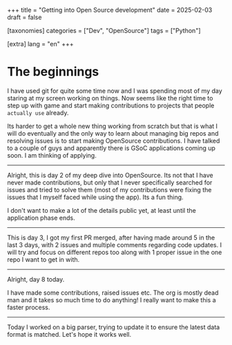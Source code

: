 +++
title = "Getting into Open Source development"
date = 2025-02-03
draft = false

[taxonomies]
categories = ["Dev", "OpenSource"]
tags = ["Python"]

[extra]
lang = "en"
+++

# The beginnings

I have used git for quite some time now and I was spending most of my day staring at my screen working on things. Now seems like the right time to step up with game and start making contributions to projects that people `actually use` already.

Its harder to get a whole new thing working from scratch but that is what I will do eventually and the only way to learn about managing big repos and resolving issues is to start making OpenSource contributions. I have talked to a couple of guys and apparently there is GSoC applications coming up soon. I am thinking of applying.

---

Alright, this is day 2 of my deep dive into OpenSource. Its not that I have never made contributions, but only that I never specifically searched for issues and tried to solve them (most of my contributions were fixing the issues that I myself faced while using the app). Its a fun thing.

I don't want to make a lot of the details public yet, at least until the application phase ends.

---

This is day 3, I got my first PR merged, after having made around 5 in the last 3 days, with 2 issues and multiple comments regarding code updates. I will try and focus on different repos too along with 1 proper issue in the one repo I want to get in with.

---

Alright, day 8 today.

I have made some contributions, raised issues etc. The org is mostly dead man and it takes so much time to do anything! I really want to make this a faster process.

---

Today I worked on a big parser, trying to update it to ensure the latest data format is matched. Let's hope it works well.